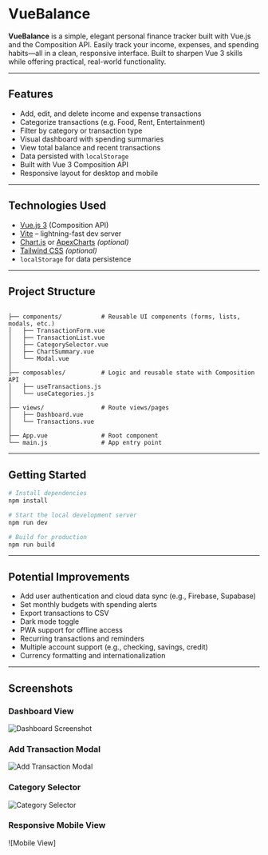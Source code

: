 # VueBalance

**VueBalance** is a simple, elegant personal finance tracker built with Vue.js and the Composition API. Easily track your income, expenses, and spending habits—all in a clean, responsive interface. Built to sharpen Vue 3 skills while offering practical, real-world functionality.

---

## Features

- Add, edit, and delete income and expense transactions  
- Categorize transactions (e.g. Food, Rent, Entertainment)  
- Filter by category or transaction type  
- Visual dashboard with spending summaries  
- View total balance and recent transactions  
- Data persisted with `localStorage`  
- Built with Vue 3 Composition API  
- Responsive layout for desktop and mobile

---

## Technologies Used

- [Vue.js 3](https://vuejs.org/) (Composition API)  
- [Vite](https://vitejs.dev/) – lightning-fast dev server  
- [Chart.js](https://www.chartjs.org/) or [ApexCharts](https://apexcharts.com/vue-chart-demos/) *(optional)*  
- [Tailwind CSS](https://tailwindcss.com/) *(optional)*  
- `localStorage` for data persistence

---

## Project Structure

<pre lang="markdown"><code>
├── components/           # Reusable UI components (forms, lists, modals, etc.)
│   ├── TransactionForm.vue
│   ├── TransactionList.vue
│   ├── CategorySelector.vue
│   ├── ChartSummary.vue
│   └── Modal.vue
│
├── composables/          # Logic and reusable state with Composition API
│   ├── useTransactions.js
│   └── useCategories.js
│
├── views/                # Route views/pages
│   ├── Dashboard.vue
│   └── Transactions.vue
│
├── App.vue               # Root component
└── main.js               # App entry point
</code></pre> 

---

## Getting Started

```bash
# Install dependencies
npm install

# Start the local development server
npm run dev

# Build for production
npm run build
```

---

## Potential Improvements

- Add user authentication and cloud data sync (e.g., Firebase, Supabase)
- Set monthly budgets with spending alerts
- Export transactions to CSV
- Dark mode toggle
- PWA support for offline access
- Recurring transactions and reminders
- Multiple account support (e.g., checking, savings, credit)
- Currency formatting and internationalization

---

## Screenshots

### Dashboard View
![Dashboard Screenshot](screenshots/dashboard.png)

### Add Transaction Modal
![Add Transaction Modal](screenshots/add-transaction.png)

### Category Selector
![Category Selector](screenshots/category-selector.png)

### Responsive Mobile View
![Mobile View]
